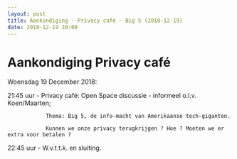 ```yaml
---
layout: post
title: Aankondiging - Privacy café - Big 5 (2018-12-19)
date: 2018-12-19 20:00
---
```


# Aankondiging Privacy café

Woensdag 19 December 2018:

21:45 uur - Privacy café: Open Space discussie - informeel o.l.v. Koen/Maarten;

                Thema: Big 5, de info-macht van Amerikaanse tech-giganten.

                Kunnen we onze privacy terugkrijgen ? Hoe ? Moeten we er extra voor betalen ?

22:45 uur - W.v.t.t.k. en sluiting.

